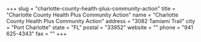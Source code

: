+++
slug = "charlotte-county-health-plus-community-action"
title = "Charlotte County Health Plus Community Action"
name = "Charlotte County Health Plus Community Action"
address = "3082 Tamiami Trail"
city = "Port Charlotte"
state = "FL"
postal = "33952"
website = ""
phone = "941 625-4343"
fax = ""
+++
